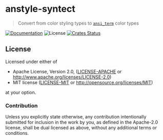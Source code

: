 # anstyle-syntect

> Convert from color styling types to [`ansi_term`](https://lib.rs/syntect) color types

[![Documentation](https://img.shields.io/badge/docs-master-blue.svg)][Documentation]
![License](https://img.shields.io/crates/l/anstyle-syntect.svg)
[![Crates Status](https://img.shields.io/crates/v/anstyle-syntect.svg)](https://crates.io/crates/anstyle-syntect)

## License

Licensed under either of

 * Apache License, Version 2.0, ([LICENSE-APACHE](LICENSE-APACHE) or http://www.apache.org/licenses/LICENSE-2.0)
 * MIT license ([LICENSE-MIT](LICENSE-MIT) or http://opensource.org/licenses/MIT)

at your option.

### Contribution

Unless you explicitly state otherwise, any contribution intentionally
submitted for inclusion in the work by you, as defined in the Apache-2.0
license, shall be dual licensed as above, without any additional terms or
conditions.

[Crates.io]: https://crates.io/crates/anstyle-syntect
[Documentation]: https://docs.rs/anstyle-syntect
